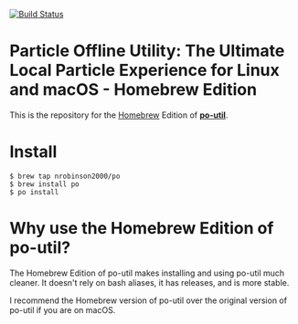 [![Build Status](https://travis-ci.org/nrobinson2000/homebrew-po.svg?branch=master)](https://travis-ci.org/nrobinson2000/homebrew-po)

# Particle Offline Utility: The Ultimate Local Particle Experience for Linux and macOS - Homebrew Edition

This is the repository for the [Homebrew](http://brew.sh/) Edition of [**po-util**](https://github.com/nrobinson2000/po-util).

# Install

    $ brew tap nrobinson2000/po
    $ brew install po
    $ po install

# Why use the Homebrew Edition of po-util?

The Homebrew Edition of po-util makes installing and using po-util much cleaner.  It doesn't rely on bash aliases, it has releases, and is more stable.

I recommend the Homebrew version of po-util over the original version of po-util if you are on macOS.
